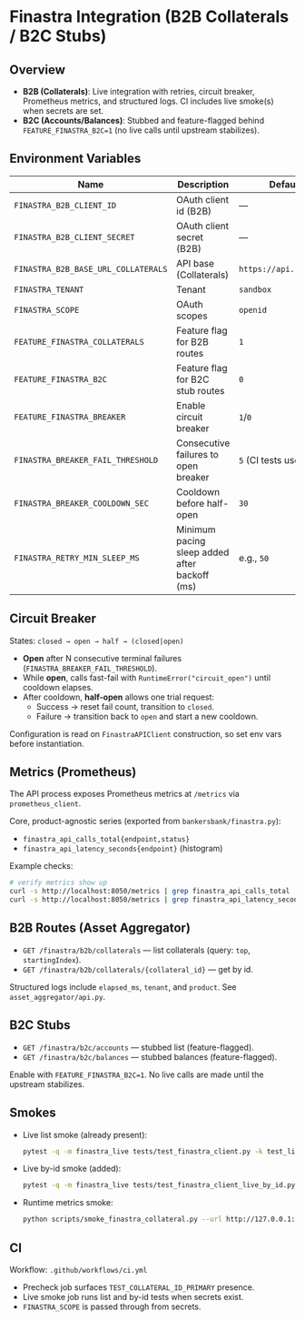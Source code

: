 # Finastra Integration (B2B Collaterals / B2C Stubs)

## Overview
- **B2B (Collaterals)**: Live integration with retries, circuit breaker, Prometheus metrics, and structured logs. CI includes live smoke(s) when secrets are set.
- **B2C (Accounts/Balances)**: Stubbed and feature-flagged behind `FEATURE_FINASTRA_B2C=1` (no live calls until upstream stabilizes).

## Environment Variables

| Name                                  | Description                                           | Default / Example                         |
|---------------------------------------|-------------------------------------------------------|-------------------------------------------|
| `FINASTRA_B2B_CLIENT_ID`              | OAuth client id (B2B)                                 | —                                         |
| `FINASTRA_B2B_CLIENT_SECRET`          | OAuth client secret (B2B)                             | —                                         |
| `FINASTRA_B2B_BASE_URL_COLLATERALS`   | API base (Collaterals)                                | `https://api.fusionfabric.cloud`          |
| `FINASTRA_TENANT`                     | Tenant                                                | `sandbox`                                  |
| `FINASTRA_SCOPE`                      | OAuth scopes                                          | `openid`                                   |
| `FEATURE_FINASTRA_COLLATERALS`        | Feature flag for B2B routes                           | `1`                                        |
| `FEATURE_FINASTRA_B2C`                | Feature flag for B2C stub routes                      | `0`                                        |
| `FEATURE_FINASTRA_BREAKER`            | Enable circuit breaker                                | `1`/`0`                                    |
| `FINASTRA_BREAKER_FAIL_THRESHOLD`     | Consecutive failures to open breaker                  | `5` (CI tests use `2`)                     |
| `FINASTRA_BREAKER_COOLDOWN_SEC`       | Cooldown before half-open                             | `30`                                       |
| `FINASTRA_RETRY_MIN_SLEEP_MS`         | Minimum pacing sleep added after backoff (ms)         | e.g., `50`                                 |

## Circuit Breaker
States: `closed → open → half → (closed|open)`
- **Open** after N consecutive terminal failures (`FINASTRA_BREAKER_FAIL_THRESHOLD`).
- While **open**, calls fast-fail with `RuntimeError("circuit_open")` until cooldown elapses.
- After cooldown, **half-open** allows one trial request:
  - Success → reset fail count, transition to `closed`.
  - Failure → transition back to `open` and start a new cooldown.

Configuration is read on `FinastraAPIClient` construction, so set env vars before instantiation.

## Metrics (Prometheus)
The API process exposes Prometheus metrics at `/metrics` via `prometheus_client`.

Core, product-agnostic series (exported from `bankersbank/finastra.py`):
- `finastra_api_calls_total{endpoint,status}`
- `finastra_api_latency_seconds{endpoint}` (histogram)

Example checks:
```bash
# verify metrics show up
curl -s http://localhost:8050/metrics | grep finastra_api_calls_total || true
curl -s http://localhost:8050/metrics | grep finastra_api_latency_seconds || true
```

## B2B Routes (Asset Aggregator)
- `GET /finastra/b2b/collaterals` — list collaterals (query: `top`, `startingIndex`).
- `GET /finastra/b2b/collaterals/{collateral_id}` — get by id.

Structured logs include `elapsed_ms`, `tenant`, and `product`. See `asset_aggregator/api.py`.

## B2C Stubs
- `GET /finastra/b2c/accounts` — stubbed list (feature-flagged).
- `GET /finastra/b2c/balances` — stubbed balances (feature-flagged).

Enable with `FEATURE_FINASTRA_B2C=1`. No live calls are made until the upstream stabilizes.

## Smokes
- Live list smoke (already present):
  ```bash
  pytest -q -m finastra_live tests/test_finastra_client.py -k test_live_list_collaterals_smoke
  ```
- Live by-id smoke (added):
  ```bash
  pytest -q -m finastra_live tests/test_finastra_client_live_by_id.py -k test_live_get_collateral_smoke
  ```
- Runtime metrics smoke:
  ```bash
  python scripts/smoke_finastra_collateral.py --url http://127.0.0.1:8050
  ```

## CI
Workflow: `.github/workflows/ci.yml`
- Precheck job surfaces `TEST_COLLATERAL_ID_PRIMARY` presence.
- Live smoke job runs list and by-id tests when secrets exist.
- `FINASTRA_SCOPE` is passed through from secrets.
